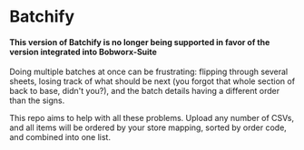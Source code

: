 # Batchify
#### This version of Batchify is no longer being supported in favor of the version integrated into Bobworx-Suite

Doing multiple batches at once can be frustrating: flipping through several sheets, losing track of what should be next (you forgot that whole section of back to base, didn't you?), and the batch details having a different order than the signs.

This repo aims to help with all these problems. Upload any number of CSVs, and all items will be ordered by your store mapping, sorted by order code, and combined into one list. 
